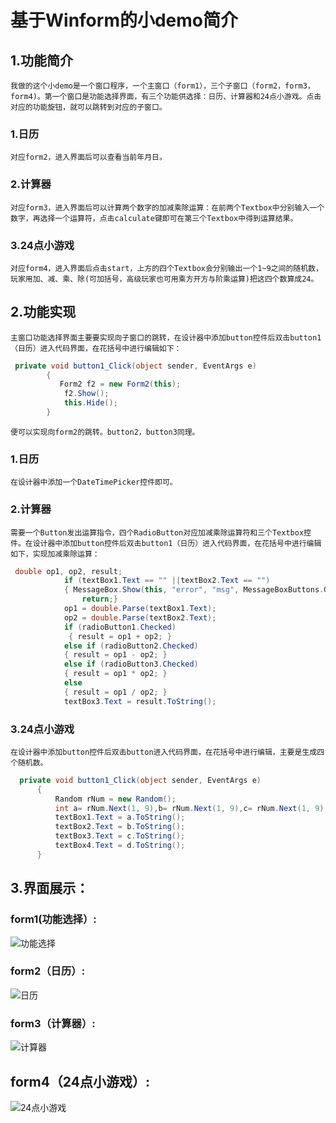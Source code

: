 # 基于Winform的小demo简介
## 1.功能简介
    我做的这个小demo是一个窗口程序，一个主窗口（form1），三个子窗口（form2，form3，form4)。第一个窗口是功能选择界面，有三个功能供选择：日历、计算器和24点小游戏。点击对应的功能旋钮，就可以跳转到对应的子窗口。
### 1.日历
    对应form2，进入界面后可以查看当前年月日。
### 2.计算器
    对应form3，进入界面后可以计算两个数字的加减乘除运算：在前两个Textbox中分别输入一个数字，再选择一个运算符，点击calculate键即可在第三个Textbox中得到运算结果。
### 3.24点小游戏
    对应form4，进入界面后点击start，上方的四个Textbox会分别输出一个1~9之间的随机数，玩家用加、减、乘、除(可加括号，高级玩家也可用乘方开方与阶乘运算)把这四个数算成24。
## 2.功能实现
    主窗口功能选择界面主要要实现向子窗口的跳转，在设计器中添加button控件后双击button1（日历）进入代码界面，在花括号中进行编辑如下：

```c#
 private void button1_Click(object sender, EventArgs e)
        {
           Form2 f2 = new Form2(this);
            f2.Show();
            this.Hide();
        } 
```
    便可以实现向form2的跳转。button2，button3同理。
### 1.日历
    在设计器中添加一个DateTimePicker控件即可。
### 2.计算器
    需要一个Button发出运算指令，四个RadioButton对应加减乘除运算符和三个Textbox控件。在设计器中添加button控件后双击button1（日历）进入代码界面，在花括号中进行编辑如下，实现加减乘除运算：
 
```c#
 double op1, op2, result;
            if (textBox1.Text == "" ||textBox2.Text == "")
            { MessageBox.Show(this, "error", "msg", MessageBoxButtons.OK, MessageBoxIcon.Information);
                return;}
            op1 = double.Parse(textBox1.Text);
            op2 = double.Parse(textBox2.Text);
            if (radioButton1.Checked)
             { result = op1 + op2; }
            else if (radioButton2.Checked) 
            { result = op1 - op2; }
            else if (radioButton3.Checked)
            { result = op1 * op2; }
            else
            { result = op1 / op2; }
            textBox3.Text = result.ToString();
```

### 3.24点小游戏
    在设计器中添加button控件后双击button进入代码界面，在花括号中进行编辑，主要是生成四个随机数。
  ```c#
    private void button1_Click(object sender, EventArgs e)
        {
            Random rNum = new Random();
            int a= rNum.Next(1, 9),b= rNum.Next(1, 9),c= rNum.Next(1, 9),d= rNum.Next(1, 9);
            textBox1.Text = a.ToString();
            textBox2.Text = b.ToString();
            textBox3.Text = c.ToString();
            textBox4.Text = d.ToString();
        }
 ```
## 3.界面展示：
### form1(功能选择）:
![功能选择](功能选择.png  "功能选择")
### form2（日历）:
![日历](日历.png "日历")
### form3（计算器）:
![计算器](计算器.png "计算器")
## form4（24点小游戏）:
![24点小游戏](24点.png "24点小游戏")